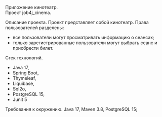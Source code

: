 Приложение кинотеатр.  
Проект job4j_cinema.

Описание проекта.
Проект представляет собой кинотеатр. 
Права пользователей разделены:
- все пользователи могут просматривать информацию о сеансах;
- только зарегистрированные пользователи могут выбрать сеанс и приобрести билет.

Стек технологий.
- Java 17,
- Spring Boot,
- Thymeleaf,
- Liquibase,
- Sql2o,
- PostgreSQL 15,
- Junit 5

Требования к окружению.
Java 17, Maven 3.8, PostgreSQL 15;
